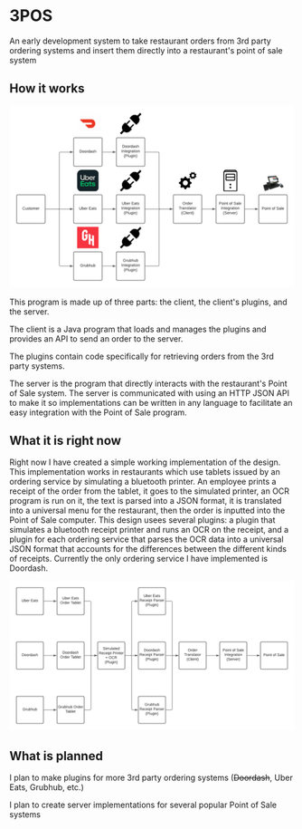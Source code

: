 # 3POS
An early development system to take restaurant orders from 3rd party ordering systems and insert them directly into a restaurant's point of sale system

## How it works

![design flow](https://github.com/AndrewSumsion/3POS/blob/master/doc/3POS-design-flow.png?raw=true)

This program is made up of three parts: the client, the client's plugins, and the server.

The client is a Java program that loads and manages the plugins and provides an API to send an order to the server.

The plugins contain code specifically for retrieving orders from the 3rd party systems.

The server is the program that directly interacts with the restaurant's Point of Sale system. The server is communicated with using an HTTP JSON API to make it so implementations can be written in any language to facilitate an easy integration with the Point of Sale program.

## What it is right now
Right now I have created a simple working implementation of the design. This implementation works in restaurants which use tablets issued by an ordering service by simulating a bluetooth printer. An employee prints a receipt of the order from the tablet, it goes to the simulated printer, an OCR program is run on it, the text is parsed into a JSON format, it is translated into a universal menu for the restaurant, then the order is inputted into the Point of Sale computer. This design usees several plugins: a plugin that simulates a bluetooth receipt printer and runs an OCR on the receipt, and a plugin for each ordering service that parses the OCR data into a universal JSON format that accounts for the differences between the different kinds of receipts. Currently the only ordering service I have implemented is Doordash.

![receipt printer design](https://github.com/AndrewSumsion/3POS/blob/master/doc/receipt-printer-design.png?raw=true)

## What is planned
I plan to make plugins for more 3rd party ordering systems (~~Doordash~~, Uber Eats, Grubhub, etc.)

I plan to create server implementations for several popular Point of Sale systems
